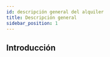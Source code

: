 ```yaml
---
id: descripción general del alquiler
title: Descripción general
sidebar_position: 1
---
```


## Introducción
